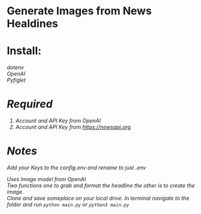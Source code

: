 # Generate Images from News Healdines

# Install: 
<em>dotenv</em>\
<em>OpenAI</em>\
<em>Pyfiglet<em>

# Required

1. Account and API Key from OpenAI
2. Account and API Key from https://newsapi.org

# Notes

Add your Keys to the config.env and rename to just .env

Uses Image model from OpenAI \
Two functions one to grab and format the headline the other is to create the image.\
Clone and save someplace on your local drive. In terminal navigate to the folder and run 
`python main.py` or `python3 main.py`
